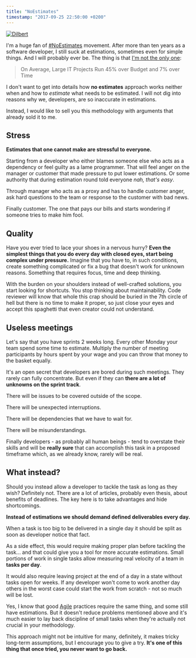```yaml
---
title: "NoEstimates"
timestamp: "2017-09-25 22:50:00 +0200"
---
```


[![Dilbert](http://assets.amuniversal.com/aa0c23f0d6c801350cc9005056a9545d)](http://dilbert.com/strip/2018-01-22)

I\'m a huge fan of [#NoEstimates](https://twitter.com/hashtag/noestimates) movement. After more than ten years as a software developer, I still suck at estimations, sometimes even for simple things. And I will probably ever be. The thing is that [I\'m not the only one](https://projectjournal.co.uk/2016/02/20/66-of-it-projects-fail/):

> On Average, Large IT Projects Run 45% over Budget and 7% over Time

I don\'t want to get into details how **no estimates** approach works neither when and how to *estimate* what needs to be estimated. I will not dig into reasons why we, developers, are so inaccurate in estimations.

Instead, I would like to sell you this methodology with arguments that already sold it to me.

## Stress

**Estimates that one cannot make are stressful to everyone.**

Starting from a developer who either blames someone else who acts as a dependency or feel guilty as a lame programmer. That will feel anger on the manager or customer that made pressure to put lower estimations. Or some authority that during estimation round told everyone *nah, that\'s easy*.

Through manager who acts as a proxy and has to handle customer anger, ask hard questions to the team or response to the customer with bad news.

Finally customer. The one that pays our bills and starts wondering if someone tries to make him fool.

## Quality

Have you ever tried to lace your shoes in a nervous hurry? **Even the simplest things that you do every day with closed eyes, start being complex under pressure.** Imagine that you have to, in such conditions, create something complicated or fix a bug that doesn\'t work for unknown reasons. Something that requires focus, time and deep thinking.

With the burden on your shoulders instead of well-crafted solutions, you start looking for shortcuts. You stop thinking about maintainability. Code reviewer will know that whole this crap should be buried in the 7th circle of hell but there is no time to make it proper, so just close your eyes and accept this spaghetti that even creator could not understand.

## Useless meetings

Let\'s say that you have sprints 2 weeks long. Every other Monday your team spend some time to estimate. Multiply the number of meeting participants by hours spent by your wage and you can throw that money to the basket equally.

It\'s an open secret that developers are bored during such meetings. They rarely can fully concentrate. But even if they can **there are a lot of unknowns on the sprint track**.

There will be issues to be covered outside of the scope.

There will be unexpected interruptions.

There will be dependencies that we have to wait for.

There will be misunderstandings.

Finally developers - as probably all human beings - tend to overstate their skills and will be **really sure** that can accomplish this task in a proposed timeframe which, as we already know, rarely will be real.

## What instead?

Should you instead allow a developer to tackle the task as long as they wish? Definitely not. There are a lot of articles, probably even thesis, about benefits of deadlines. The key here is to take advantages and hide shortcomings.

**Instead of estimations we should demand defined deliverables every day.**

When a task is too big to be delivered in a single day it should be split as soon as developer notice that fact.

As a side effect, this would require making proper plan before tackling the task... and that could give you a tool for more accurate estimations. Small portions of work in single tasks allow measuring real velocity of a team in **tasks per day**.

It would also require leaving project at the end of a day in a state without tasks open for weeks. If any developer won\'t come to work another day others in the worst case could start the work from scratch - not so much will be lost.

Yes, I know that good [Agile](http://agilemanifesto.org/) practices require the same thing, and some still have estimations. But it doesn\'t reduce problems mentioned above and it\'s much easier to lay back discipline of small tasks when they\'re actually not crucial in your methodology.

This approach might not be intuitive for many, definitely, it makes tricky long-term assumptions, but I encourage you to give a try. **It\'s one of this thing that once tried, you never want to go back.**
